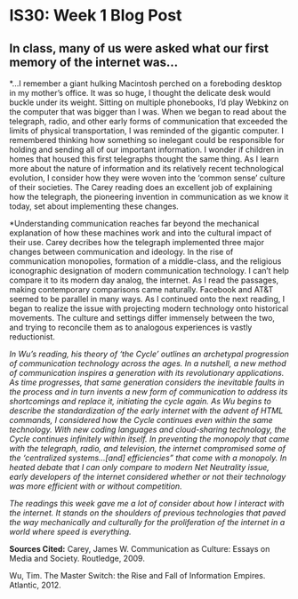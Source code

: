 # IS30: Week 1 Blog Post

## 	In class, many of us were asked what our first memory of the internet was... 
*...I remember a giant hulking Macintosh perched on a foreboding desktop in my mother’s office. It was so huge, I thought the delicate desk would buckle under its weight. Sitting on multiple phonebooks, I’d play Webkinz on the computer that was bigger than I was. When we began to read about the telegraph, radio, and other early forms of communication that exceeded the limits of physical transportation, I was reminded of the gigantic computer. I remembered thinking how something so inelegant could be responsible for holding and sending all of our important information. I wonder if children in homes that housed this first telegraphs thought the same thing. As I learn more about the nature of information and its relatively recent technological evolution, I consider how they were woven into the ‘common sense’ culture of their societies. The Carey reading does an excellent job of explaining how the telegraph, the pioneering invention in communication as we know it today, set about implementing these changes. 

*Understanding communication reaches far beyond the mechanical explanation of how these machines work and into the cultural impact of their use. Carey decribes how the telegraph implemented three major changes between communication and ideology. In the rise of communication monopolies, formation of a middle-class, and the religious iconographic designation of modern communication technology. I can’t help compare it to its modern day analog, the internet. As I read the passages, making contemporary comparisons came naturally. Facebook and AT&T seemed to be parallel in many ways. As I continued onto the next reading, I began to realize the issue with projecting modern technology onto historical movements. The culture and settings differ immensely between the two, and trying to reconcile them as to analogous experiences is vastly reductionist. 

*In Wu’s reading, his theory of ‘the Cycle’ outlines an archetypal progression of communication technology across the ages. In a nutshell, a new method of communication inspires a generation with its revolutionary applications. As time progresses, that same generation considers the inevitable faults in the process and in turn invents a new form of communication to address its shortcomings and replace it, initiating the cycle again. As Wu begins to describe the standardization of the early internet with the advent of HTML commands, I considered how the Cycle continues even within the same technology. With new coding languages and cloud-sharing technology, the Cycle continues infinitely within itself. In preventing the monopoly that came with the telegraph, radio, and television, the internet compromised some of the ‘centralized systems…[and] efficiencies” that come with a monopoly. In heated debate that I can only compare to modern Net Neutrality issue, early developers of the internet considered whether or not their technology was more efficient with or without competition.* 
	
*The readings this week gave me a lot of consider about how I interact with the internet. It stands on the shoulders of previous technologies that paved the way mechanically and culturally for the proliferation of the internet in a world where speed is everything.*

**Sources Cited:**
Carey, James W. Communication as Culture: Essays on Media and Society. Routledge, 2009.

Wu, Tim. The Master Switch: the Rise and Fall of Information Empires. Atlantic, 2012.

